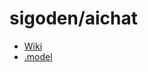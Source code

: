# sigoden/aichat

- [Wiki](https://github.com/sigoden/aichat/wiki)
- [.model](https://github.com/sigoden/aichat/wiki/Chat-REPL-Guide#model---change-the-current-llm)
